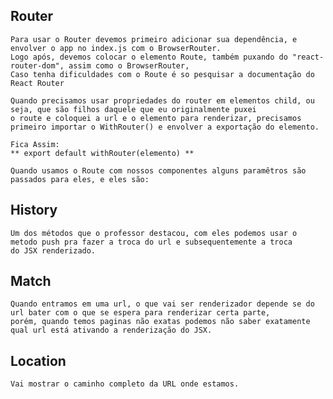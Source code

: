 ## Router

    Para usar o Router devemos primeiro adicionar sua dependência, e envolver o app no index.js com o BrowserRouter.
    Logo após, devemos colocar o elemento Route, também puxando do "react-router-dom", assim como o BrowserRouter,
    Caso tenha dificuldades com o Route é so pesquisar a documentação do React Router

    Quando precisamos usar propriedades do router em elementos child, ou seja, que são filhos daquele que eu originalmente puxei
    o route e coloquei a url e o elemento para renderizar, precisamos primeiro importar o WithRouter() e envolver a exportação do elemento.

    Fica Assim:
    ** export default withRouter(elemento) **

    Quando usamos o Route com nossos componentes alguns paramêtros são passados para eles, e eles são:

## History

    Um dos métodos que o professor destacou, com eles podemos usar o metodo push pra fazer a troca do url e subsequentemente a troca
    do JSX renderizado.

## Match

    Quando entramos em uma url, o que vai ser renderizador depende se do url bater com o que se espera para renderizar certa parte,
    porém, quando temos paginas não exatas podemos não saber exatamente qual url está ativando a renderização do JSX.

## Location

    Vai mostrar o caminho completo da URL onde estamos.
